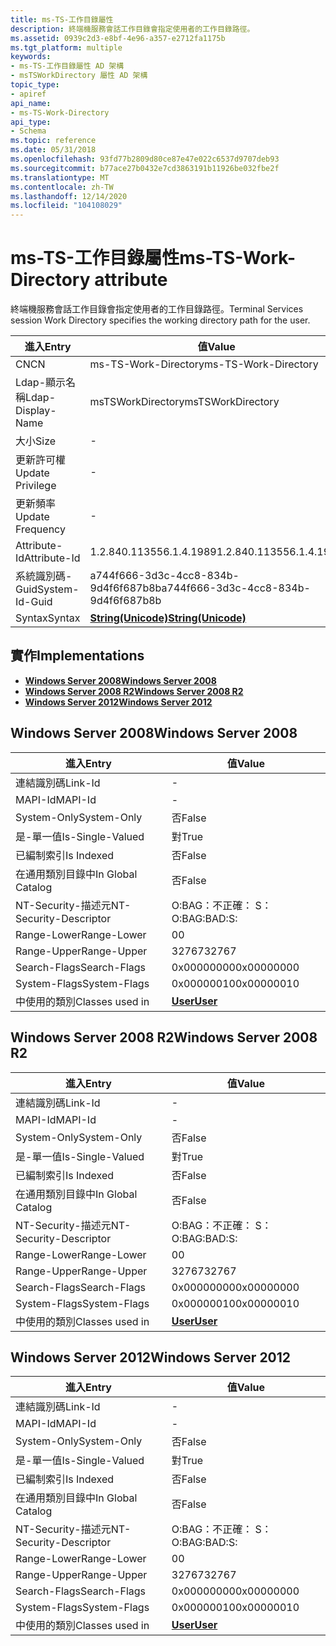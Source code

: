 ```yaml
---
title: ms-TS-工作目錄屬性
description: 終端機服務會話工作目錄會指定使用者的工作目錄路徑。
ms.assetid: 0939c2d3-e8bf-4e96-a357-e2712fa1175b
ms.tgt_platform: multiple
keywords:
- ms-TS-工作目錄屬性 AD 架構
- msTSWorkDirectory 屬性 AD 架構
topic_type:
- apiref
api_name:
- ms-TS-Work-Directory
api_type:
- Schema
ms.topic: reference
ms.date: 05/31/2018
ms.openlocfilehash: 93fd77b2809d80ce87e47e022c6537d9707deb93
ms.sourcegitcommit: b77ace27b0432e7cd3863191b11926be032fbe2f
ms.translationtype: MT
ms.contentlocale: zh-TW
ms.lasthandoff: 12/14/2020
ms.locfileid: "104108029"
---
```

# <a name="ms-ts-work-directory-attribute"></a><span data-ttu-id="d1d8d-105">ms-TS-工作目錄屬性</span><span class="sxs-lookup"><span data-stu-id="d1d8d-105">ms-TS-Work-Directory attribute</span></span>

<span data-ttu-id="d1d8d-106">終端機服務會話工作目錄會指定使用者的工作目錄路徑。</span><span class="sxs-lookup"><span data-stu-id="d1d8d-106">Terminal Services session Work Directory specifies the working directory path for the user.</span></span>



| <span data-ttu-id="d1d8d-107">進入</span><span class="sxs-lookup"><span data-stu-id="d1d8d-107">Entry</span></span> | <span data-ttu-id="d1d8d-108">值</span><span class="sxs-lookup"><span data-stu-id="d1d8d-108">Value</span></span> |
|-------------------|---------------------------------------------|
| <span data-ttu-id="d1d8d-109">CN</span><span class="sxs-lookup"><span data-stu-id="d1d8d-109">CN</span></span>                | <span data-ttu-id="d1d8d-110">ms-TS-Work-Directory</span><span class="sxs-lookup"><span data-stu-id="d1d8d-110">ms-TS-Work-Directory</span></span>                        |
| <span data-ttu-id="d1d8d-111">Ldap-顯示名稱</span><span class="sxs-lookup"><span data-stu-id="d1d8d-111">Ldap-Display-Name</span></span> | <span data-ttu-id="d1d8d-112">msTSWorkDirectory</span><span class="sxs-lookup"><span data-stu-id="d1d8d-112">msTSWorkDirectory</span></span>                           |
| <span data-ttu-id="d1d8d-113">大小</span><span class="sxs-lookup"><span data-stu-id="d1d8d-113">Size</span></span>              | \-                                          |
| <span data-ttu-id="d1d8d-114">更新許可權</span><span class="sxs-lookup"><span data-stu-id="d1d8d-114">Update Privilege</span></span>  | \-                                          |
| <span data-ttu-id="d1d8d-115">更新頻率</span><span class="sxs-lookup"><span data-stu-id="d1d8d-115">Update Frequency</span></span>  | \-                                          |
| <span data-ttu-id="d1d8d-116">Attribute-Id</span><span class="sxs-lookup"><span data-stu-id="d1d8d-116">Attribute-Id</span></span>      | <span data-ttu-id="d1d8d-117">1.2.840.113556.1.4.1989</span><span class="sxs-lookup"><span data-stu-id="d1d8d-117">1.2.840.113556.1.4.1989</span></span>                     |
| <span data-ttu-id="d1d8d-118">系統識別碼-Guid</span><span class="sxs-lookup"><span data-stu-id="d1d8d-118">System-Id-Guid</span></span>    | <span data-ttu-id="d1d8d-119">a744f666-3d3c-4cc8-834b-9d4f6f687b8b</span><span class="sxs-lookup"><span data-stu-id="d1d8d-119">a744f666-3d3c-4cc8-834b-9d4f6f687b8b</span></span>        |
| <span data-ttu-id="d1d8d-120">Syntax</span><span class="sxs-lookup"><span data-stu-id="d1d8d-120">Syntax</span></span>            | [<span data-ttu-id="d1d8d-121">**String(Unicode)**</span><span class="sxs-lookup"><span data-stu-id="d1d8d-121">**String(Unicode)**</span></span>](s-string-unicode.md) |



## <a name="implementations"></a><span data-ttu-id="d1d8d-122">實作</span><span class="sxs-lookup"><span data-stu-id="d1d8d-122">Implementations</span></span>

-   [<span data-ttu-id="d1d8d-123">**Windows Server 2008**</span><span class="sxs-lookup"><span data-stu-id="d1d8d-123">**Windows Server 2008**</span></span>](#windows-server-2008)
-   [<span data-ttu-id="d1d8d-124">**Windows Server 2008 R2**</span><span class="sxs-lookup"><span data-stu-id="d1d8d-124">**Windows Server 2008 R2**</span></span>](#windows-server-2008-r2)
-   [<span data-ttu-id="d1d8d-125">**Windows Server 2012**</span><span class="sxs-lookup"><span data-stu-id="d1d8d-125">**Windows Server 2012**</span></span>](#windows-server-2012)

## <a name="windows-server-2008"></a><span data-ttu-id="d1d8d-126">Windows Server 2008</span><span class="sxs-lookup"><span data-stu-id="d1d8d-126">Windows Server 2008</span></span>



| <span data-ttu-id="d1d8d-127">進入</span><span class="sxs-lookup"><span data-stu-id="d1d8d-127">Entry</span></span> | <span data-ttu-id="d1d8d-128">值</span><span class="sxs-lookup"><span data-stu-id="d1d8d-128">Value</span></span> |
|------------------------|-----------------------------------|
| <span data-ttu-id="d1d8d-129">連結識別碼</span><span class="sxs-lookup"><span data-stu-id="d1d8d-129">Link-Id</span></span>                | \-                                |
| <span data-ttu-id="d1d8d-130">MAPI-Id</span><span class="sxs-lookup"><span data-stu-id="d1d8d-130">MAPI-Id</span></span>                | \-                                |
| <span data-ttu-id="d1d8d-131">System-Only</span><span class="sxs-lookup"><span data-stu-id="d1d8d-131">System-Only</span></span>            | <span data-ttu-id="d1d8d-132">否</span><span class="sxs-lookup"><span data-stu-id="d1d8d-132">False</span></span>                             |
| <span data-ttu-id="d1d8d-133">是-單一值</span><span class="sxs-lookup"><span data-stu-id="d1d8d-133">Is-Single-Valued</span></span>       | <span data-ttu-id="d1d8d-134">對</span><span class="sxs-lookup"><span data-stu-id="d1d8d-134">True</span></span>                              |
| <span data-ttu-id="d1d8d-135">已編制索引</span><span class="sxs-lookup"><span data-stu-id="d1d8d-135">Is Indexed</span></span>             | <span data-ttu-id="d1d8d-136">否</span><span class="sxs-lookup"><span data-stu-id="d1d8d-136">False</span></span>                             |
| <span data-ttu-id="d1d8d-137">在通用類別目錄中</span><span class="sxs-lookup"><span data-stu-id="d1d8d-137">In Global Catalog</span></span>      | <span data-ttu-id="d1d8d-138">否</span><span class="sxs-lookup"><span data-stu-id="d1d8d-138">False</span></span>                             |
| <span data-ttu-id="d1d8d-139">NT-Security-描述元</span><span class="sxs-lookup"><span data-stu-id="d1d8d-139">NT-Security-Descriptor</span></span> | <span data-ttu-id="d1d8d-140">O:BAG：不正確： S：</span><span class="sxs-lookup"><span data-stu-id="d1d8d-140">O:BAG:BAD:S:</span></span>                      |
| <span data-ttu-id="d1d8d-141">Range-Lower</span><span class="sxs-lookup"><span data-stu-id="d1d8d-141">Range-Lower</span></span>            | <span data-ttu-id="d1d8d-142">0</span><span class="sxs-lookup"><span data-stu-id="d1d8d-142">0</span></span>                                 |
| <span data-ttu-id="d1d8d-143">Range-Upper</span><span class="sxs-lookup"><span data-stu-id="d1d8d-143">Range-Upper</span></span>            | <span data-ttu-id="d1d8d-144">32767</span><span class="sxs-lookup"><span data-stu-id="d1d8d-144">32767</span></span>                             |
| <span data-ttu-id="d1d8d-145">Search-Flags</span><span class="sxs-lookup"><span data-stu-id="d1d8d-145">Search-Flags</span></span>           | <span data-ttu-id="d1d8d-146">0x00000000</span><span class="sxs-lookup"><span data-stu-id="d1d8d-146">0x00000000</span></span>                        |
| <span data-ttu-id="d1d8d-147">System-Flags</span><span class="sxs-lookup"><span data-stu-id="d1d8d-147">System-Flags</span></span>           | <span data-ttu-id="d1d8d-148">0x00000010</span><span class="sxs-lookup"><span data-stu-id="d1d8d-148">0x00000010</span></span>                        |
| <span data-ttu-id="d1d8d-149">中使用的類別</span><span class="sxs-lookup"><span data-stu-id="d1d8d-149">Classes used in</span></span>        | [<span data-ttu-id="d1d8d-150">**User**</span><span class="sxs-lookup"><span data-stu-id="d1d8d-150">**User**</span></span>](c-user.md)<br/> |



## <a name="windows-server-2008-r2"></a><span data-ttu-id="d1d8d-151">Windows Server 2008 R2</span><span class="sxs-lookup"><span data-stu-id="d1d8d-151">Windows Server 2008 R2</span></span>



| <span data-ttu-id="d1d8d-152">進入</span><span class="sxs-lookup"><span data-stu-id="d1d8d-152">Entry</span></span> | <span data-ttu-id="d1d8d-153">值</span><span class="sxs-lookup"><span data-stu-id="d1d8d-153">Value</span></span> |
|------------------------|-----------------------------------|
| <span data-ttu-id="d1d8d-154">連結識別碼</span><span class="sxs-lookup"><span data-stu-id="d1d8d-154">Link-Id</span></span>                | \-                                |
| <span data-ttu-id="d1d8d-155">MAPI-Id</span><span class="sxs-lookup"><span data-stu-id="d1d8d-155">MAPI-Id</span></span>                | \-                                |
| <span data-ttu-id="d1d8d-156">System-Only</span><span class="sxs-lookup"><span data-stu-id="d1d8d-156">System-Only</span></span>            | <span data-ttu-id="d1d8d-157">否</span><span class="sxs-lookup"><span data-stu-id="d1d8d-157">False</span></span>                             |
| <span data-ttu-id="d1d8d-158">是-單一值</span><span class="sxs-lookup"><span data-stu-id="d1d8d-158">Is-Single-Valued</span></span>       | <span data-ttu-id="d1d8d-159">對</span><span class="sxs-lookup"><span data-stu-id="d1d8d-159">True</span></span>                              |
| <span data-ttu-id="d1d8d-160">已編制索引</span><span class="sxs-lookup"><span data-stu-id="d1d8d-160">Is Indexed</span></span>             | <span data-ttu-id="d1d8d-161">否</span><span class="sxs-lookup"><span data-stu-id="d1d8d-161">False</span></span>                             |
| <span data-ttu-id="d1d8d-162">在通用類別目錄中</span><span class="sxs-lookup"><span data-stu-id="d1d8d-162">In Global Catalog</span></span>      | <span data-ttu-id="d1d8d-163">否</span><span class="sxs-lookup"><span data-stu-id="d1d8d-163">False</span></span>                             |
| <span data-ttu-id="d1d8d-164">NT-Security-描述元</span><span class="sxs-lookup"><span data-stu-id="d1d8d-164">NT-Security-Descriptor</span></span> | <span data-ttu-id="d1d8d-165">O:BAG：不正確： S：</span><span class="sxs-lookup"><span data-stu-id="d1d8d-165">O:BAG:BAD:S:</span></span>                      |
| <span data-ttu-id="d1d8d-166">Range-Lower</span><span class="sxs-lookup"><span data-stu-id="d1d8d-166">Range-Lower</span></span>            | <span data-ttu-id="d1d8d-167">0</span><span class="sxs-lookup"><span data-stu-id="d1d8d-167">0</span></span>                                 |
| <span data-ttu-id="d1d8d-168">Range-Upper</span><span class="sxs-lookup"><span data-stu-id="d1d8d-168">Range-Upper</span></span>            | <span data-ttu-id="d1d8d-169">32767</span><span class="sxs-lookup"><span data-stu-id="d1d8d-169">32767</span></span>                             |
| <span data-ttu-id="d1d8d-170">Search-Flags</span><span class="sxs-lookup"><span data-stu-id="d1d8d-170">Search-Flags</span></span>           | <span data-ttu-id="d1d8d-171">0x00000000</span><span class="sxs-lookup"><span data-stu-id="d1d8d-171">0x00000000</span></span>                        |
| <span data-ttu-id="d1d8d-172">System-Flags</span><span class="sxs-lookup"><span data-stu-id="d1d8d-172">System-Flags</span></span>           | <span data-ttu-id="d1d8d-173">0x00000010</span><span class="sxs-lookup"><span data-stu-id="d1d8d-173">0x00000010</span></span>                        |
| <span data-ttu-id="d1d8d-174">中使用的類別</span><span class="sxs-lookup"><span data-stu-id="d1d8d-174">Classes used in</span></span>        | [<span data-ttu-id="d1d8d-175">**User**</span><span class="sxs-lookup"><span data-stu-id="d1d8d-175">**User**</span></span>](c-user.md)<br/> |



## <a name="windows-server-2012"></a><span data-ttu-id="d1d8d-176">Windows Server 2012</span><span class="sxs-lookup"><span data-stu-id="d1d8d-176">Windows Server 2012</span></span>



| <span data-ttu-id="d1d8d-177">進入</span><span class="sxs-lookup"><span data-stu-id="d1d8d-177">Entry</span></span> | <span data-ttu-id="d1d8d-178">值</span><span class="sxs-lookup"><span data-stu-id="d1d8d-178">Value</span></span> |
|------------------------|-----------------------------------|
| <span data-ttu-id="d1d8d-179">連結識別碼</span><span class="sxs-lookup"><span data-stu-id="d1d8d-179">Link-Id</span></span>                | \-                                |
| <span data-ttu-id="d1d8d-180">MAPI-Id</span><span class="sxs-lookup"><span data-stu-id="d1d8d-180">MAPI-Id</span></span>                | \-                                |
| <span data-ttu-id="d1d8d-181">System-Only</span><span class="sxs-lookup"><span data-stu-id="d1d8d-181">System-Only</span></span>            | <span data-ttu-id="d1d8d-182">否</span><span class="sxs-lookup"><span data-stu-id="d1d8d-182">False</span></span>                             |
| <span data-ttu-id="d1d8d-183">是-單一值</span><span class="sxs-lookup"><span data-stu-id="d1d8d-183">Is-Single-Valued</span></span>       | <span data-ttu-id="d1d8d-184">對</span><span class="sxs-lookup"><span data-stu-id="d1d8d-184">True</span></span>                              |
| <span data-ttu-id="d1d8d-185">已編制索引</span><span class="sxs-lookup"><span data-stu-id="d1d8d-185">Is Indexed</span></span>             | <span data-ttu-id="d1d8d-186">否</span><span class="sxs-lookup"><span data-stu-id="d1d8d-186">False</span></span>                             |
| <span data-ttu-id="d1d8d-187">在通用類別目錄中</span><span class="sxs-lookup"><span data-stu-id="d1d8d-187">In Global Catalog</span></span>      | <span data-ttu-id="d1d8d-188">否</span><span class="sxs-lookup"><span data-stu-id="d1d8d-188">False</span></span>                             |
| <span data-ttu-id="d1d8d-189">NT-Security-描述元</span><span class="sxs-lookup"><span data-stu-id="d1d8d-189">NT-Security-Descriptor</span></span> | <span data-ttu-id="d1d8d-190">O:BAG：不正確： S：</span><span class="sxs-lookup"><span data-stu-id="d1d8d-190">O:BAG:BAD:S:</span></span>                      |
| <span data-ttu-id="d1d8d-191">Range-Lower</span><span class="sxs-lookup"><span data-stu-id="d1d8d-191">Range-Lower</span></span>            | <span data-ttu-id="d1d8d-192">0</span><span class="sxs-lookup"><span data-stu-id="d1d8d-192">0</span></span>                                 |
| <span data-ttu-id="d1d8d-193">Range-Upper</span><span class="sxs-lookup"><span data-stu-id="d1d8d-193">Range-Upper</span></span>            | <span data-ttu-id="d1d8d-194">32767</span><span class="sxs-lookup"><span data-stu-id="d1d8d-194">32767</span></span>                             |
| <span data-ttu-id="d1d8d-195">Search-Flags</span><span class="sxs-lookup"><span data-stu-id="d1d8d-195">Search-Flags</span></span>           | <span data-ttu-id="d1d8d-196">0x00000000</span><span class="sxs-lookup"><span data-stu-id="d1d8d-196">0x00000000</span></span>                        |
| <span data-ttu-id="d1d8d-197">System-Flags</span><span class="sxs-lookup"><span data-stu-id="d1d8d-197">System-Flags</span></span>           | <span data-ttu-id="d1d8d-198">0x00000010</span><span class="sxs-lookup"><span data-stu-id="d1d8d-198">0x00000010</span></span>                        |
| <span data-ttu-id="d1d8d-199">中使用的類別</span><span class="sxs-lookup"><span data-stu-id="d1d8d-199">Classes used in</span></span>        | [<span data-ttu-id="d1d8d-200">**User**</span><span class="sxs-lookup"><span data-stu-id="d1d8d-200">**User**</span></span>](c-user.md)<br/> |



 

 





